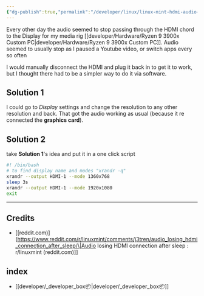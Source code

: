 ```yaml
---
{"dg-publish":true,"permalink":"/developer/linux/linux-mint-hdmi-audio-stops-working/","tags":["linux","troubleshooting","audio"],"noteIcon":""}
---
```


Every other day the audio seemed to stop passing through the HDMI chord to the Display for my media rig [[developer/Hardware/Ryzen 9 3900x Custom PC\|developer/Hardware/Ryzen 9 3900x Custom PC]]. Audio seemed to usually stop as I paused a Youtube video, or switch apps every so often

I would manually disconnect the HDMI and plug it back in to get it to work, but I thought there had to be a simpler way to do it via software. 

## Solution 1
I could go to *Display* settings and change the resolution to any other resolution and back. That got the audio working as usual (because it re connected the **graphics card**).

## Solution 2
take **Solution 1**'s idea and put it in a one click script

```bash
#! /bin/bash
# to find display name and modes "xrandr -q"
xrandr --output HDMI-1 --mode 1360x768
sleep 3s
xrandr --output HDMI-1 --mode 1920x1080
exit
```

---

## Credits
- [[reddit.com)](https://www.reddit.com/r/linuxmint/comments/j3tren/audio_losing_hdmi_connection_after_sleep/\|Audio losing HDMI connection after sleep : r/linuxmint (reddit.com)]]
## index
- [[developer/_developer_box📦\|developer/_developer_box📦]]
